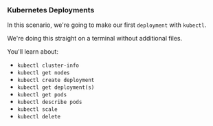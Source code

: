 
<br>

### Kubernetes Deployments

In this scenario, we're going to make our first `deployment` with `kubectl`.

We're doing this straight on a terminal without additional files. 

You'll learn about:
* `kubectl cluster-info`
* `kubectl get nodes`
* `kubectl create deployment`
* `kubectl get deployment(s)`
* `kubectl get pods`
* `kubectl describe pods`
* `kubectl scale`
* `kubectl delete`




